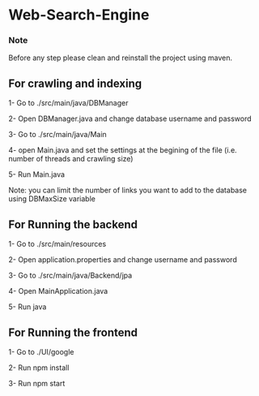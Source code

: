 # Web-Search-Engine

### Note
Before any step please clean and reinstall the project using maven.

## For crawling and indexing
1- Go to ./src/main/java/DBManager

2- Open DBManager.java and change database username and password

3- Go to ./src/main/java/Main

4- open Main.java and set the settings at the begining of the file (i.e. number of threads and crawling size)

5- Run Main.java

Note: you can limit the number of links you want to add to the database using DBMaxSize variable

## For Running the backend
1- Go to ./src/main/resources

2- Open application.properties and change username and password

3- Go to ./src/main/java/Backend/jpa

4- Open MainApplication.java

5- Run java

## For Running the frontend
1- Go to ./UI/google

2- Run npm install

3- Run npm start
